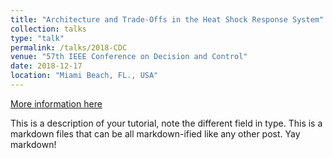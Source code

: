 ```yaml
---
title: "Architecture and Trade-Offs in the Heat Shock Response System"
collection: talks
type: "talk"
permalink: /talks/2018-CDC
venue: "57th IEEE Conference on Decision and Control"
date: 2018-12-17
location: "Miami Beach, FL., USA"
---
```


[More information here](http://exampleurl.com)

This is a description of your tutorial, note the different field in type. This is a markdown files that can be all markdown-ified like any other post. Yay markdown!
